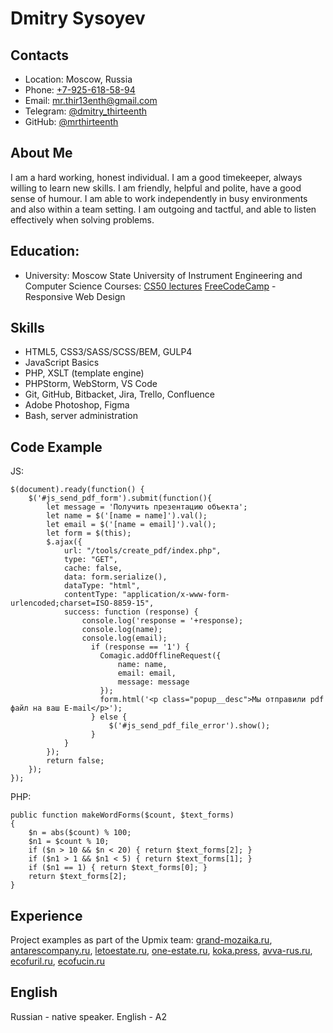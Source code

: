 # Dmitry Sysoyev
## Contacts
* Location: Moscow, Russia
* Phone: [+7-925-618-58-94](tel:79256185894)
* Email: [mr.thir13enth@gmail.com](mailto:mr.thir13enth@gmail.com)
* Telegram: [@dmitry_thirteenth](https://t.me/Dmitry_Thirteenth)
* GitHub: [@mrthirteenth](https://github.com/mrThirteenth)
## About Me
I am a hard working, honest individual. I am a good timekeeper, always willing to learn new skills. I am friendly, helpful and polite, have a good sense of humour. I am able to work independently in busy environments and also within a team setting. I am outgoing and tactful, and able to listen effectively when solving problems.
## Education: 
* University: Moscow State University of Instrument Engineering and Computer Science
Courses:
[CS50 lectures](https://www.youtube.com/channel/UCcabW7890RKJzL968QWEykA)
[FreeCodeCamp](https://www.freecodecamp.org/) - Responsive Web Design
## Skills
* HTML5, CSS3/SASS/SCSS/BEM, GULP4
* JavaScript Basics
* PHP, XSLT (template engine)
* PHPStorm, WebStorm, VS Code
* Git, GitHub, Bitbacket, Jira, Trello, Confluence
* Adobe Photoshop, Figma
* Bash, server administration
## Code Example
JS:
```
$(document).ready(function() {
    $('#js_send_pdf_form').submit(function(){
        let message = 'Получить презентацию объекта';
        let name = $('[name = name]').val();
        let email = $('[name = email]').val();
        let form = $(this);
        $.ajax({
            url: "/tools/create_pdf/index.php",
            type: "GET",
            cache: false,
            data: form.serialize(),
            dataType: "html",
            contentType: "application/x-www-form-urlencoded;charset=ISO-8859-15",
            success: function (response) {    
                console.log('response = '+response);
                console.log(name);
                console.log(email);
                  if (response == '1') { 
                    Comagic.addOfflineRequest({
                        name: name,
                        email: email,
                        message: message
                    });
                    form.html('<p class="popup__desc">Мы отправили pdf файл на ваш E-mail</p>');
                  } else {
                      $('#js_send_pdf_file_error').show();
                  }
            }
        });
        return false;
    });
});
```
PHP:
```
public function makeWordForms($count, $text_forms) 
{
    $n = abs($count) % 100;
    $n1 = $count % 10;
    if ($n > 10 && $n < 20) { return $text_forms[2]; }
    if ($n1 > 1 && $n1 < 5) { return $text_forms[1]; }
    if ($n1 == 1) { return $text_forms[0]; }
    return $text_forms[2];
}
```
## Experience
Project examples as part of the Upmix team:
[grand-mozaika.ru](https://grand-mozaika.ru), [antarescompany.ru](https://antarescompany.ru), [letoestate.ru](https://letoestate.ru), [one-estate.ru](https://one-estate.ru), [koka.press](https://koka.press), [avva-rus.ru](https://avva-rus.ru), [ecofuril.ru](https://ecofuril.ru), [ecofucin.ru](https://ecofucin.ru)
## English
Russian - native speaker.
English - A2